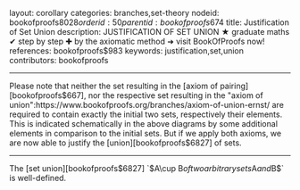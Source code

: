 layout: corollary
categories: branches,set-theory
nodeid: bookofproofs$8028
orderid: 50
parentid: bookofproofs$674
title: Justification of Set Union
description: JUSTIFICATION OF SET UNION &#9733; graduate maths &#10004; step by step &#10010; by the axiomatic method &#10140; visit BookOfProofs now!
references: bookofproofs$983
keywords: justification,set,union
contributors: bookofproofs


---
Please note that neither the set resulting in the [axiom of pairing][bookofproofs$667], nor the respective set resulting in the "axiom of union":https://www.bookofproofs.org/branches/axiom-of-union-ernst/ are required to contain exactly the initial two sets, respectively their elements. This is indicated schematically in the above diagrams by some additional elements in comparison to the initial sets. But if we apply both axioms, we are now able to justify the [union][bookofproofs$6827] of sets.

---

The [set union][bookofproofs$6827] `$A\cup B$` of two arbitrary sets `$A$` and `$B$` is well-defined.
